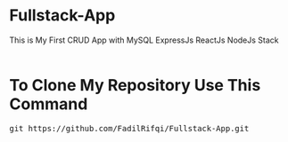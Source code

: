 # Fullstack-App
This is My First CRUD App with MySQL ExpressJs ReactJs NodeJs Stack 
<br/>
<br/>
# To Clone My Repository Use This Command
<pre>
git https://github.com/FadilRifqi/Fullstack-App.git
</pre>
